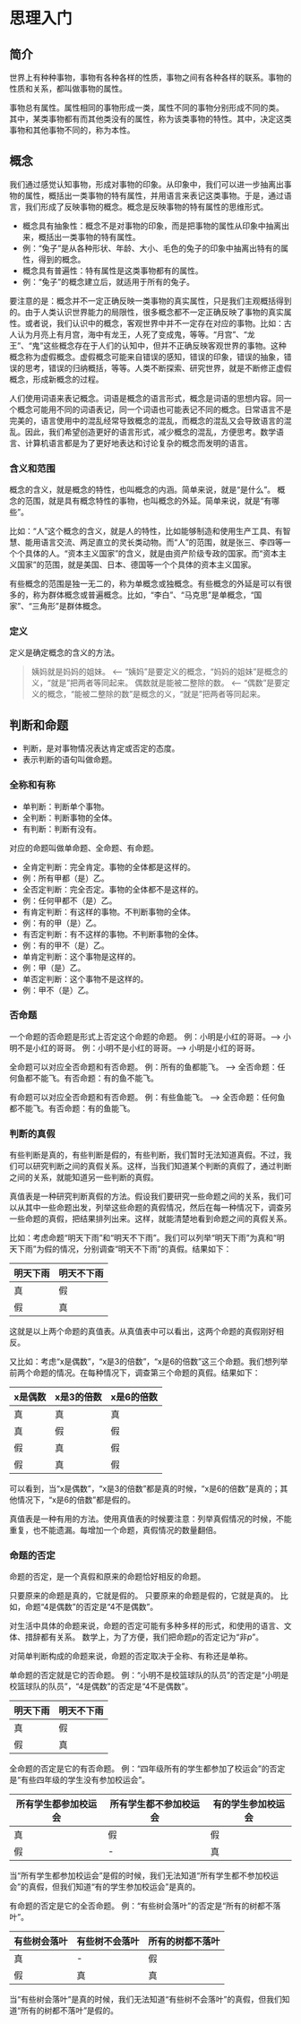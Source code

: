# 思理入门

## 简介

世界上有种种事物，事物有各种各样的性质，事物之间有各种各样的联系。事物的性质和关系，都叫做事物的属性。

事物总有属性。属性相同的事物形成一类，属性不同的事物分别形成不同的类。
其中，某类事物都有而其他类没有的属性，称为该类事物的特性。其中，决定这类事物和其他事物不同的，称为本性。

## 概念

我们通过感觉认知事物，形成对事物的印象。从印象中，我们可以进一步抽离出事物的属性，概括出一类事物的特有属性，并用语言来表记这类事物。于是，通过语言，我们形成了反映事物的概念。概念是反映事物的特有属性的思维形式。
- 概念具有抽象性：概念不是对事物的印象，而是把事物的属性从印象中抽离出来，概括出一类事物的特有属性。
- 例：“兔子”是从各种形状、年龄、大小、毛色的兔子的印象中抽离出特有的属性，得到的概念。
- 概念具有普遍性：特有属性是这类事物都有的属性。
- 例：“兔子”的概念建立后，就适用于所有的兔子。

要注意的是：概念并不一定正确反映一类事物的真实属性，只是我们主观概括得到的。由于人类认识世界能力的局限性，很多概念都不一定正确反映了事物的真实属性。或者说，我们认识中的概念，客观世界中并不一定存在对应的事物。比如：古人认为月亮上有月宫，海中有龙王，人死了变成鬼，等等。“月宫”、“龙王”、“鬼”这些概念存在于人们的认知中，但并不正确反映客观世界的事物。这种概念称为虚假概念。虚假概念可能来自错误的感知，错误的印象，错误的抽象，错误的思考，错误的归纳概括，等等。人类不断探索、研究世界，就是不断修正虚假概念，形成新概念的过程。

人们使用词语来表记概念。词语是概念的语言形式，概念是词语的思想内容。同一个概念可能用不同的词语表记，同一个词语也可能表记不同的概念。日常语言不是完美的，语言使用中的混乱经常导致概念的混乱，而概念的混乱又会导致语言的混乱。因此，我们希望创造更好的语言形式，减少概念的混乱，方便思考。数学语言、计算机语言都是为了更好地表达和讨论复杂的概念而发明的语言。

### 含义和范围

概念的含义，就是概念的特性，也叫概念的内涵。简单来说，就是“是什么”。
概念的范围，就是具有概念特性的事物，也叫概念的外延。简单来说，就是“有哪些”。

比如：“人”这个概念的含义，就是人的特性，比如能够制造和使用生产工具、有智慧、能用语言交流、两足直立的灵长类动物。而“人”的范围，就是张三、李四等一个个具体的人。“资本主义国家”的含义，就是由资产阶级专政的国家。而“资本主义国家”的范围，就是美国、日本、德国等一个个具体的资本主义国家。

有些概念的范围是独一无二的，称为单概念或独概念。有些概念的外延是可以有很多的，称为群体概念或普遍概念。比如，“李白”、“马克思”是单概念，“国家”、“三角形”是群体概念。

### 定义

定义是确定概念的含义的方法。
> 姨妈就是妈妈的姐妹。 <-- “姨妈”是要定义的概念，“妈妈的姐妹”是概念的义，“就是”把两者等同起来。
> 偶数就是能被二整除的数。 <-- “偶数”是要定义的概念，“能被二整除的数”是概念的义，“就是”把两者等同起来。

## 判断和命题

- 判断，是对事物情况表达肯定或否定的态度。
- 表示判断的语句叫做命题。

### 全称和有称

- 单判断：判断单个事物。
- 全判断：判断事物的全体。
- 有判断：判断有没有。

对应的命题叫做单命题、全命题、有命题。

- 全肯定判断：完全肯定。事物的全体都是这样的。
- 例：所有甲都（是）乙。
- 全否定判断：完全否定。事物的全体都不是这样的。
- 例：任何甲都不（是）乙。
- 有肯定判断：有这样的事物。不判断事物的全体。
- 例：有的甲（是）乙。
- 有否定判断：有不这样的事物。不判断事物的全体。
- 例：有的甲不（是）乙。
- 单肯定判断：这个事物是这样的。
- 例：甲（是）乙。
- 单否定判断：这个事物不是这样的。
- 例：甲不（是）乙。

### 否命题

一个命题的否命题是形式上否定这个命题的命题。
例：小明是小红的哥哥。--> 小明不是小红的哥哥。
例：小明不是小红的哥哥。--> 小明是小红的哥哥。

全命题可以对应全否命题和有否命题。
例：所有的鱼都能飞。 --> 全否命题：任何鱼都不能飞。有否命题：有的鱼不能飞。

有命题可以对应全否命题和有否命题。
例：有些鱼能飞。 --> 全否命题：任何鱼都不能飞。有否命题：有的鱼能飞。

### 判断的真假

有些判断是真的，有些判断是假的，有些判断，我们暂时无法知道真假。不过，我们可以研究判断之间的真假关系。这样，当我们知道某个判断的真假了，通过判断之间的关系，就能知道另一些判断的真假。

真值表是一种研究判断真假的方法。假设我们要研究一些命题之间的关系，我们可以从其中一些命题出发，列举这些命题的真假情况，然后在每一种情况下，调查另一些命题的真假，把结果排列出来。这样，就能清楚地看到命题之间的真假关系。

比如：考虑命题“明天下雨”和“明天不下雨”。我们可以列举“明天下雨”为真和“明天下雨”为假的情况，分别调查“明天不下雨”的真假。结果如下：

 明天下雨 | 明天不下雨
---------|----------
  真 | 假
  假 | 真

这就是以上两个命题的真值表。从真值表中可以看出，这两个命题的真假刚好相反。

又比如：考虑“x是偶数”，“x是3的倍数”，“x是6的倍数”这三个命题。我们想列举前两个命题的情况。在每种情况下，调查第三个命题的真假。结果如下：

x是偶数 | x是3的倍数 | x是6的倍数
---------|----------|---------
 真 | 真 | 真
 真 | 假 | 假
 假 | 真 | 假
 假 | 真 | 假

可以看到，当“x是偶数”，“x是3的倍数”都是真的时候，“x是6的倍数”是真的；其他情况下，“x是6的倍数”都是假的。

真值表是一种有用的方法。使用真值表的时候要注意：列举真假情况的时候，不能重复，也不能遗漏。每增加一个命题，真假情况的数量翻倍。

### 命题的否定

命题的否定，是一个真假和原来的命题恰好相反的命题。

只要原来的命题是真的，它就是假的。
只要原来的命题是假的，它就是真的。
比如，命题“$4$是偶数”的否定是“$4$不是偶数”。

对生活中具体的命题来说，命题的否定可能有多种多样的形式，和使用的语言、文体、措辞都有关系。
数学上，为了方便，我们把命题$p$的否定记为“非$p$”。

对简单判断构成的命题来说，命题的否定取决于全称、有称还是单称。

单命题的否定就是它的否命题。
例：“小明不是校篮球队的队员”的否定是“小明是校篮球队的队员”，“$4$是偶数”的否定是“$4$不是偶数”。

 明天下雨 | 明天不下雨
---------|----------
  真 | 假
  假 | 真

全命题的否定是它的有否命题。
例：“四年级所有的学生都参加了校运会”的否定是“有些四年级的学生没有参加校运会”。

所有学生都参加校运会 | 所有学生都不参加校运会 | 有的学生参加校运会
---------|----------|---------
 真 | 假 | 假
 假 | - | 真

当“所有学生都参加校运会”是假的时候，我们无法知道“所有学生都不参加校运会”的真假，但我们知道“有的学生参加校运会”是真的。

有命题的否定是它的全否命题。
例：“有些树会落叶”的否定是“所有的树都不落叶”。

有些树会落叶 | 有些树不会落叶 | 所有的树都不落叶
---------|----------|---------
 真 | - | 假
 假 | 真 | 真

当“有些树会落叶”是真的时候，我们无法知道“有些树不会落叶”的真假，但我们知道“所有的树都不落叶”是假的。